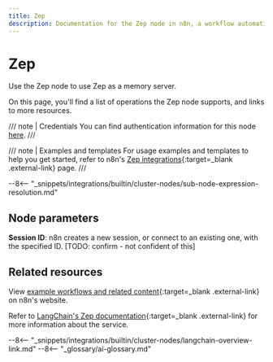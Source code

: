 ```yaml
---
title: Zep
description: Documentation for the Zep node in n8n, a workflow automation platform. Includes details of operations and configuration, and links to examples and credentials information.
---
```


# Zep

Use the Zep node to use Zep as a memory server.

On this page, you'll find a list of operations the Zep node supports, and links to more resources.

/// note | Credentials
You can find authentication information for this node [here](/integrations/builtin/credentials/zep/).
///

/// note | Examples and templates
For usage examples and templates to help you get started, refer to n8n's [Zep integrations](https://n8n.io/integrations/zep/){:target=_blank .external-link} page.
///	

--8<-- "_snippets/integrations/builtin/cluster-nodes/sub-node-expression-resolution.md"

## Node parameters

**Session ID**: n8n creates a new session, or connect to an existing one, with the specified ID. [TODO: confirm - not confident of this]

## Related resources

View [example workflows and related content](https://n8n.io/integrations/zep/){:target=_blank .external-link} on n8n's website.

Refer to [LangChain's Zep documentation](https://js.langchain.com/docs/modules/memory/integrations/zep_memory){:target=_blank .external-link} for more information about the service.

--8<-- "_snippets/integrations/builtin/cluster-nodes/langchain-overview-link.md"
--8<-- "_glossary/ai-glossary.md"
